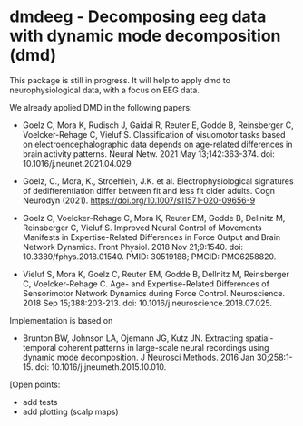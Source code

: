 # dmdeeg -  Decomposing eeg data with dynamic mode decomposition (dmd)

This package is still in progress. It will help to apply dmd to neurophysiological data, with a focus on EEG data.

We already applied DMD in the following papers:

- Goelz C, Mora K, Rudisch J, Gaidai R, Reuter E, Godde B, Reinsberger C, Voelcker-Rehage C, Vieluf S. Classification of visuomotor tasks based on electroencephalographic data depends on age-related differences in brain activity patterns. Neural Netw. 2021 May 13;142:363-374. doi: 10.1016/j.neunet.2021.04.029.

- Goelz, C., Mora, K., Stroehlein, J.K. et al. Electrophysiological signatures of dedifferentiation differ between fit and less fit older adults. Cogn Neurodyn (2021). https://doi.org/10.1007/s11571-020-09656-9

- Goelz C, Voelcker-Rehage C, Mora K, Reuter EM, Godde B, Dellnitz M, Reinsberger C, Vieluf S. Improved Neural Control of Movements Manifests in Expertise-Related Differences in Force Output and Brain Network Dynamics. Front Physiol. 2018 Nov 21;9:1540. doi: 10.3389/fphys.2018.01540. PMID: 30519188; PMCID: PMC6258820.

- Vieluf S, Mora K, Goelz C, Reuter EM, Godde B, Dellnitz M, Reinsberger C, Voelcker-Rehage C. Age- and Expertise-Related Differences of Sensorimotor Network Dynamics during Force Control. Neuroscience. 2018 Sep 15;388:203-213. doi: 10.1016/j.neuroscience.2018.07.025. 

Implementation is based on 
- Brunton BW, Johnson LA, Ojemann JG, Kutz JN. Extracting spatial-temporal coherent patterns in large-scale neural recordings using dynamic mode decomposition. J Neurosci Methods. 2016 Jan 30;258:1-15. doi: 10.1016/j.jneumeth.2015.10.010.

[Open points: 
- add tests 
- add plotting (scalp maps)